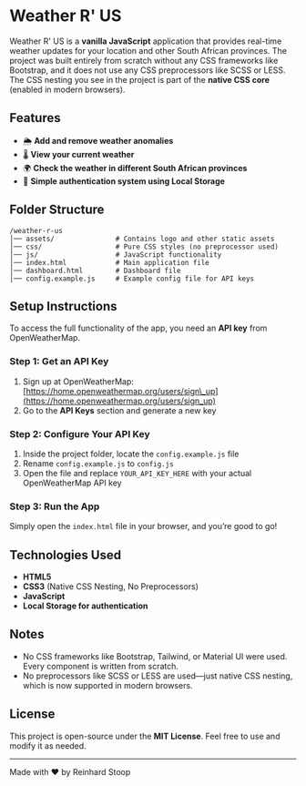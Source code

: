 # Weather R' US

Weather R' US is a **vanilla JavaScript** application that provides real-time weather updates for your location and other South African provinces. The project was built entirely from scratch without any CSS frameworks like Bootstrap, and it does not use any CSS preprocessors like SCSS or LESS. The CSS nesting you see in the project is part of the **native CSS core** (enabled in modern browsers).

## Features

- 🌦️ **Add and remove weather anomalies**
- 🌡️ **View your current weather**
- 🌍 **Check the weather in different South African provinces**
- 🔐 **Simple authentication system using Local Storage**

## Folder Structure

```
/weather-r-us
│── assets/               # Contains logo and other static assets
│── css/                  # Pure CSS styles (no preprocessor used)
│── js/                   # JavaScript functionality
│── index.html            # Main application file
│── dashboard.html        # Dashboard file
│── config.example.js     # Example config file for API keys
```

## Setup Instructions

To access the full functionality of the app, you need an **API key** from OpenWeatherMap.

### Step 1: Get an API Key

1. Sign up at OpenWeatherMap: [https://home.openweathermap.org/users/sign\_up](https://home.openweathermap.org/users/sign_up)
2. Go to the **API Keys** section and generate a new key

### Step 2: Configure Your API Key

1. Inside the project folder, locate the `config.example.js` file
2. Rename `config.example.js` to `config.js`
3. Open the file and replace `YOUR_API_KEY_HERE` with your actual OpenWeatherMap API key

### Step 3: Run the App

Simply open the `index.html` file in your browser, and you’re good to go!

## Technologies Used

- **HTML5**
- **CSS3** (Native CSS Nesting, No Preprocessors)
- **JavaScript**
- **Local Storage for authentication**

## Notes

- No CSS frameworks like Bootstrap, Tailwind, or Material UI were used. Every component is written from scratch.
- No preprocessors like SCSS or LESS are used—just native CSS nesting, which is now supported in modern browsers.

## License

This project is open-source under the **MIT License**. Feel free to use and modify it as needed.

---

Made with ❤️ by Reinhard Stoop

